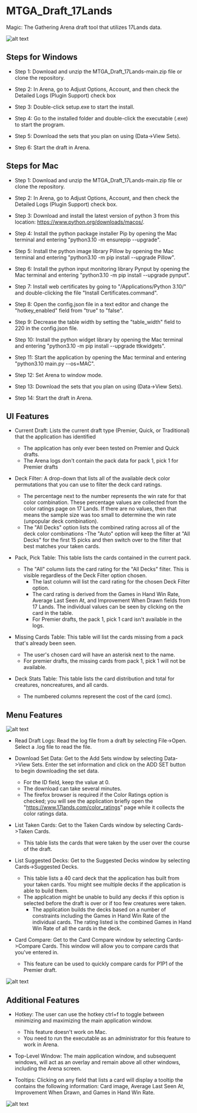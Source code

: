 # MTGA_Draft_17Lands
Magic: The Gathering Arena draft tool that utilizes 17Lands data.

![alt text](https://github.com/bstaple1/MTGA_Draft_17Lands/blob/main/Images/Premier.png?raw=true)

## Steps for Windows

- Step 1: Download and unzip the MTGA_Draft_17Lands-main.zip file or clone the repository.

- Step 2: In Arena, go to Adjust Options, Account, and then check the Detailed Logs (Plugin Support) check box

- Step 3: Double-click setup.exe to start the install.

- Step 4: Go to the installed folder and double-click the executable (.exe) to start the program.

- Step 5: Download the sets that you plan on using (Data->View Sets).

- Step 6: Start the draft in Arena.

## Steps for Mac
- Step 1: Download and unzip the MTGA_Draft_17Lands-main.zip file or clone the repository.

- Step 2: In Arena, go to Adjust Options, Account, and then check the Detailed Logs (Plugin Support) check box.

- Step 3: Download and install the latest version of python 3 from this location: https://www.python.org/downloads/macos/.

- Step 4: Install the python package installer Pip by opening the Mac terminal and entering "python3.10 -m ensurepip --upgrade".

- Step 5: Install the python image library Pillow by opening the Mac terminal and entering "python3.10 -m pip install --upgrade Pillow".

- Step 6: Install the python input monitoring library Pynput by opening the Mac terminal and entering "python3.10 -m pip install --upgrade pynput".

- Step 7: Install web certificates by going to "/Applications/Python 3.10/" and double-clicking the file "Install Certificates.command".

- Step 8: Open the config.json file in a text editor and change the "hotkey_enabled" field from "true" to "false".

- Step 9: Decrease the table width by setting the "table_width" field to 220 in the config.json file.

- Step 10: Install the python widget library by opening the Mac terminal and entering "python3.10 -m pip install --upgrade ttkwidgets".

- Step 11: Start the application by opening the Mac terminal and entering "python3.10 main.py --os=MAC".

- Step 12: Set Arena to window mode.

- Step 13: Download the sets that you plan on using (Data->View Sets).

- Step 14: Start the draft in Arena.

## UI Features

- Current Draft: Lists the current draft type (Premier, Quick, or Traditional) that the application has identified

    - The application has only ever been tested on Premier and Quick drafts. 
    - The Arena logs don't contain the pack data for pack 1, pick 1 for Premier drafts
  
- Deck Filter: A drop-down that lists all of the available deck color permutations that you can use to filter the deck card ratings.

    - The percentage next to the number represents the win rate for that color combination. These percentage values are collected from the color ratings page on 17 Lands. If there are no values, then that means the sample size was too small to determine the win rate (unpopular deck combination).
    - The "All Decks" option lists the combined rating across all of the deck color combinations
        -The "Auto" option will keep the filter at "All Decks" for the first 15 picks and then switch over to the filter that best matches your taken cards.
	
- Pack, Pick Table: This table lists the cards contained in the current pack. 

    - The "All" column lists the card rating for the "All Decks" filter. This is visible regardless of the Deck Filter option chosen.
        - The last column will list the card rating for the chosen Deck Filter option.
        - The card rating is derived from the Games in Hand Win Rate, Average Last Seen At, and Improvement When Drawn fields from 17 Lands. The individual values can be seen by clicking on the card in the table.
        - For Premier drafts, the pack 1, pick 1 card isn't available in the logs.
	
- Missing Cards Table: This table will list the cards missing from a pack that's already been seen. 

    - The user's chosen card will have an asterisk next to the name.
    - For premier drafts, the missing cards from pack 1, pick 1 will not be available.
	
- Deck Stats Table: This table lists the card distribution and total for creatures, noncreatures, and all cards.

    - The numbered columns represent the cost of the card (cmc).

## Menu Features

![alt text](https://github.com/bstaple1/MTGA_Draft_17Lands/blob/main/Images/Draft_Menus.png?raw=true)

- Read Draft Logs: Read the log file from a draft by selecting File->Open. Select a .log file to read the file.

- Download Set Data: Get to the Add Sets window by selecting Data->View Sets. Enter the set information and click on the ADD SET button to begin downloading the set data.

    - For the ID field, keep the value at 0.
    - The download can take several minutes.
    - The firefox browser is required if the Color Ratings option is checked; you will see the application briefly open the "https://www.17lands.com/color_ratings" page while it collects the color ratings data.
 
- List Taken Cards: Get to the Taken Cards window by selecting Cards->Taken Cards. 
    - This table lists the cards that were taken by the user over the course of the draft.

- List Suggested Decks: Get to the Suggested Decks window by selecting Cards->Suggested Decks. 
    - This table lists a 40 card deck that the application has built from your taken cards. You might see multiple decks if the application is able to build them.
    - The application might be unable to build any decks if this option is selected before the draft is over or if too few creatures were taken.
        - The application builds the decks based on a number of constraints including the Games in Hand Win Rate of the individual cards. The rating listed is the combined Games in Hand Win Rate of all the cards in the deck.

- Card Compare: Get to the Card Compare window by selecting Cards->Compare Cards. This window will allow you to compare cards that you've entered in.
    - This feature can be used to quickly compare cards for P1P1 of the Premier draft.
	
![alt text](https://github.com/bstaple1/MTGA_Draft_17Lands/blob/main/Images/Card_Compare.png?raw=true)
    
## Additional Features

- Hotkey: The user can use the hotkey ctrl+f to toggle between minimizing and maximizing the main application window.

    - This feature doesn't work on Mac.
    - You need to run the executable as an administrator for this feature to work in Arena.

- Top-Level Window: The main application window, and subsequent windows, will act as an overlay and remain above all other windows, including the Arena screen.

- Tooltips: Clicking on any field that lists a card will display a tooltip the contains the following information: Card image, Average Last Seen At, Improvement When Drawn, and Games in Hand Win Rate.

	
![alt text](https://github.com/bstaple1/MTGA_Draft_17Lands/blob/main/Images/Tooltip.png?raw=true)	
	








